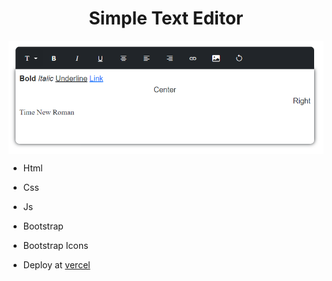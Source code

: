 <h1 align="center">Simple Text Editor</h1>
<img align="center" src="/image/image.PNG"/>

* Html
* Css
* Js
* Bootstrap
* Bootstrap Icons

* Deploy at [vercel](https://editor-de-texto-nine.vercel.app/)
